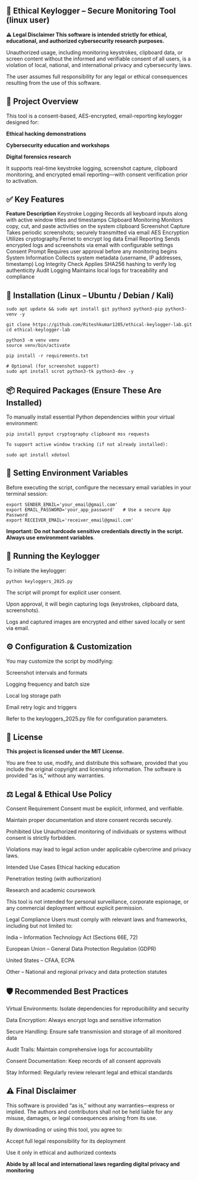 ## 🔐 Ethical Keylogger – Secure Monitoring Tool (linux user)
**⚠️ Legal Disclaimer
This software is intended strictly for ethical, educational, and authorized cybersecurity research purposes.**

Unauthorized usage, including monitoring keystrokes, clipboard data, or screen content without the informed and verifiable consent of all users, is a violation of local, national, and international privacy and cybersecurity laws.

The user assumes full responsibility for any legal or ethical consequences resulting from the use of this software.

## 🧩 Project Overview
This tool is a consent-based, AES-encrypted, email-reporting keylogger designed for:

**Ethical hacking demonstrations**

**Cybersecurity education and workshops**

**Digital forensics research**

It supports real-time keystroke logging, screenshot capture, clipboard monitoring, and encrypted email reporting—with consent verification prior to activation.

## ✅ Key Features
**Feature	                Description**
Keystroke Logging	         Records all keyboard inputs along with active window titles and timestamps
Clipboard Monitoring       Monitors copy, cut, and paste activities on the system clipboard
Screenshot Capture	       Takes periodic screenshots; securely transmitted via email
AES Encryption	           Utilizes cryptography.Fernet to encrypt log data
Email Reporting	           Sends encrypted logs and screenshots via email with configurable settings
Consent Prompt	           Requires user approval before any monitoring begins
System Information	       Collects system metadata (username, IP addresses, timestamp)
Log Integrity Check	       Applies SHA256 hashing to verify log authenticity
Audit Logging	             Maintains local logs for traceability and compliance

## 🐧 Installation (Linux – Ubuntu / Debian / Kali)
~~~
sudo apt update && sudo apt install git python3 python3-pip python3-venv -y

git clone https://github.com/Riteshkumar1205/ethical-keylogger-lab.git
cd ethical-keylogger-lab

python3 -m venv venv
source venv/bin/activate

pip install -r requirements.txt

# Optional (for screenshot support)
sudo apt install scrot python3-tk python3-dev -y
~~~

## 📦 Required Packages (Ensure These Are Installed)
To manually install essential Python dependencies within your virtual environment:
~~~
pip install pynput cryptography clipboard mss requests

To support active window tracking (if not already installed):

sudo apt install xdotool
~~~
## 🔐 Setting Environment Variables
Before executing the script, configure the necessary email variables in your terminal session:

~~~
export SENDER_EMAIL='your_email@gmail.com'
export EMAIL_PASSWORD='your_app_password'   # Use a secure App Password
export RECEIVER_EMAIL='receiver_email@gmail.com'
~~~
**Important: Do not hardcode sensitive credentials directly in the script. Always use environment variables**.

## 🚀 Running the Keylogger
To initiate the keylogger:
~~~
python keyloggers_2025.py
~~~
The script will prompt for explicit user consent.

Upon approval, it will begin capturing logs (keystrokes, clipboard data, screenshots).

Logs and captured images are encrypted and either saved locally or sent via email.

## ⚙️ Configuration & Customization
You may customize the script by modifying:

Screenshot intervals and formats

Logging frequency and batch size

Local log storage path

Email retry logic and triggers

Refer to the keyloggers_2025.py file for configuration parameters.

## 📄 License
**This project is licensed under the MIT License.**

You are free to use, modify, and distribute this software, provided that you include the original copyright
and licensing information. The software is provided “as is,” without any warranties.

## ⚖️ Legal & Ethical Use Policy
Consent Requirement
Consent must be explicit, informed, and verifiable.

Maintain proper documentation and store consent records securely.

Prohibited Use
Unauthorized monitoring of individuals or systems without consent is strictly forbidden.

Violations may lead to legal action under applicable cybercrime and privacy laws.

Intended Use Cases
Ethical hacking education

Penetration testing (with authorization)

Research and academic coursework

This tool is not intended for personal surveillance, corporate espionage, or any commercial deployment without explicit permission.

Legal Compliance
Users must comply with relevant laws and frameworks, including but not limited to:

India – Information Technology Act (Sections 66E, 72)

European Union – General Data Protection Regulation (GDPR)

United States – CFAA, ECPA

Other – National and regional privacy and data protection statutes

## 🛡️ Recommended Best Practices
Virtual Environments: Isolate dependencies for reproducibility and security

Data Encryption: Always encrypt logs and sensitive information

Secure Handling: Ensure safe transmission and storage of all monitored data

Audit Trails: Maintain comprehensive logs for accountability

Consent Documentation: Keep records of all consent approvals

Stay Informed: Regularly review relevant legal and ethical standards

## ⚠️ Final Disclaimer
This software is provided “as is,” without any warranties—express or implied.
The authors and contributors shall not be held liable for any misuse, damages, or legal consequences arising from its use.

By downloading or using this tool, you agree to:

Accept full legal responsibility for its deployment

Use it only in ethical and authorized contexts

**Abide by all local and international laws regarding digital privacy and monitoring**
